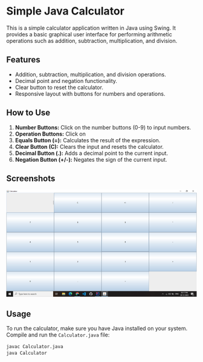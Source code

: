 # Simple Java Calculator

This is a simple calculator application written in Java using Swing. It provides a basic graphical user interface for performing arithmetic operations such as addition, subtraction, multiplication, and division.

## Features

- Addition, subtraction, multiplication, and division operations.
- Decimal point and negation functionality.
- Clear button to reset the calculator.
- Responsive layout with buttons for numbers and operations.

## How to Use

1. **Number Buttons:** Click on the number buttons (0-9) to input numbers.
2. **Operation Buttons:** Click on
3. **Equals Button (=):** Calculates the result of the expression.
4. **Clear Button (C):** Clears the input and resets the calculator.
5. **Decimal Button (.):** Adds a decimal point to the current input.
6. **Negation Button (+/-):** Negates the sign of the current input.
 ## Screenshots

![Calculator Screenshot](calci.png)

 ## Usage

To run the calculator, make sure you have Java installed on your system. Compile and run the `Calculator.java` file:

```bash
javac Calculator.java
java Calculator
